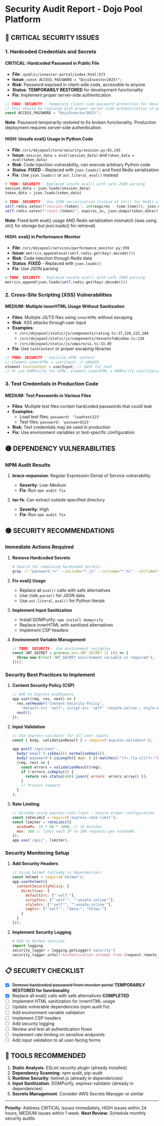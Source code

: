 # Security Audit Report - Dojo Pool Platform

## 🔴 CRITICAL SECURITY ISSUES

### 1. Hardcoded Credentials and Secrets

#### **CRITICAL**: Hardcoded Password in Public File
- **File**: `/public/investor-portal/index.html:573`
- **Issue**: `const ACCESS_PASSWORD = "DojoInvestor2025!";`
- **Risk**: Password exposed in client-side code, accessible to anyone
- **Status**: **TEMPORARILY RESTORED** for development functionality
- **Fix**: Implement proper server-side authentication
```javascript
// TODO: SECURITY - Temporary client-side password protection for development
// This should be replaced with proper server-side authentication in production
const ACCESS_PASSWORD = "DojoInvestor2025!";
```
**Note**: Password temporarily restored to fix broken functionality. Production deployment requires server-side authentication.

#### **HIGH**: Unsafe eval() Usage in Python Code
- **File**: `/src/dojopool/core/security/session.py:65,145`
- **Issue**: `session_data = eval(session_data)` and `token_data = eval(token_data)`
- **Risk**: Code injection vulnerability, can execute arbitrary Python code
- **Status**: **FIXED** - Replaced with `json.loads()` and fixed Redis serialization
- **Fix**: Use `json.loads()` or `ast.literal_eval()` instead
```python
# TODO: SECURITY - Replaced unsafe eval() with safe JSON parsing
session_data = json.loads(session_data)
token_data = json.loads(token_data)

# TODO: SECURITY - Use JSON serialization instead of str() for Redis storage
self.redis.setex(f"session:{token}", int(expires - time.time()), json.dumps(session_data))
self.redis.setex(f"reset:{token}", expires_in, json.dumps(token_data))
```
**Note**: Fixed both eval() usage AND Redis serialization mismatch (was using str() for storage but json.loads() for retrieval).

#### **HIGH**: eval() in Performance Monitor
- **File**: `/src/dojopool/services/performance_monitor.py:359`
- **Issue**: `metrics.append(eval(self.redis.get(key).decode()))`
- **Risk**: Code injection through Redis data
- **Status**: **FIXED** - Replaced with `json.loads()`
- **Fix**: Use JSON parsing
```python
# TODO: SECURITY - Replaced unsafe eval() with safe JSON parsing
metrics.append(json.loads(self.redis.get(key).decode()))
```

### 2. Cross-Site Scripting (XSS) Vulnerabilities

#### **MEDIUM**: Multiple innerHTML Usage Without Sanitization
- **Files**: Multiple JS/TS files using `innerHTML` without escaping
- **Risk**: XSS attacks through user input
- **Examples**:
  - `/src/dojopool/static/js/components/rating.ts:37,220,225,284`
  - `/src/dojopool/static/js/components/VenueInfoWindow.ts:138`
  - `/src/dojopool/static/js/umpire/ui.ts:33,49`
- **Fix**: Use `textContent` or proper escaping libraries
```javascript
// TODO: SECURITY - Sanitize HTML content
// element.innerHTML = userInput; // UNSAFE
element.textContent = userInput; // SAFE for text
// Or use DOMPurify for HTML: element.innerHTML = DOMPurify.sanitize(userInput);
```

### 3. Test Credentials in Production Code

#### **MEDIUM**: Test Passwords in Various Files
- **Files**: Multiple test files contain hardcoded passwords that could leak
- **Examples**:
  - Load test files: `password: 'loadtest123'`
  - Test files: `password: 'password123'`
- **Risk**: Test credentials may be used in production
- **Fix**: Use environment variables or test-specific configuration

## 🟡 DEPENDENCY VULNERABILITIES

### NPM Audit Results
1. **brace-expansion**: Regular Expression Denial of Service vulnerability
   - **Severity**: Low-Medium
   - **Fix**: Run `npm audit fix`

2. **tar-fs**: Can extract outside specified directory
   - **Severity**: High
   - **Fix**: Run `npm audit fix`

## 🟢 SECURITY RECOMMENDATIONS

### Immediate Actions Required

1. **Remove Hardcoded Secrets**
   ```bash
   # Search for remaining hardcoded secrets
   grep -r "password.*=" --include="*.js" --include="*.ts" --include="*.py" src/
   ```

2. **Fix eval() Usage**
   - Replace all `eval()` calls with safe alternatives
   - Use `JSON.parse()` for JSON data
   - Use `ast.literal_eval()` for Python literals

3. **Implement Input Sanitization**
   - Install DOMPurify: `npm install dompurify`
   - Replace innerHTML with sanitized alternatives
   - Implement CSP headers

4. **Environment Variable Management**
   ```javascript
   // TODO: SECURITY - Use environment variables
   const JWT_SECRET = process.env.JWT_SECRET || (() => {
     throw new Error('JWT_SECRET environment variable is required');
   })();
   ```

### Security Best Practices to Implement

1. **Content Security Policy (CSP)**
   ```javascript
   // Add to Express middleware
   app.use((req, res, next) => {
     res.setHeader('Content-Security-Policy', 
       "default-src 'self'; script-src 'self' 'unsafe-inline'; style-src 'self' 'unsafe-inline'");
     next();
   });
   ```

2. **Input Validation**
   ```javascript
   // Use express-validator for all user inputs
   const { body, validationResult } = require('express-validator');
   
   app.post('/api/user',
     body('email').isEmail().normalizeEmail(),
     body('password').isLength({ min: 8 }).matches(/^(?=.*[a-z])(?=.*[A-Z])(?=.*\d)/),
     (req, res) => {
       const errors = validationResult(req);
       if (!errors.isEmpty()) {
         return res.status(400).json({ errors: errors.array() });
       }
       // Process request
     }
   );
   ```

3. **Rate Limiting**
   ```javascript
   // Already using express-rate-limit - ensure proper configuration
   const rateLimit = require('express-rate-limit');
   const limiter = rateLimit({
     windowMs: 15 * 60 * 1000, // 15 minutes
     max: 100 // limit each IP to 100 requests per windowMs
   });
   app.use('/api/', limiter);
   ```

### Security Monitoring Setup

1. **Add Security Headers**
   ```javascript
   // Using helmet (already in dependencies)
   const helmet = require('helmet');
   app.use(helmet({
     contentSecurityPolicy: {
       directives: {
         defaultSrc: ["'self'"],
         scriptSrc: ["'self'", "'unsafe-inline'"],
         styleSrc: ["'self'", "'unsafe-inline'"],
         imgSrc: ["'self'", "data:", "https:"]
       }
     }
   }));
   ```

2. **Implement Security Logging**
   ```python
   # Add to Python services
   import logging
   security_logger = logging.getLogger('security')
   security_logger.info(f"Authentication attempt from {request.remote_addr}")
   ```

## 📋 SECURITY CHECKLIST

- [x] ~~Remove hardcoded password from investor portal~~ **TEMPORARILY RESTORED for functionality**
- [x] Replace all eval() calls with safe alternatives **COMPLETED**
- [ ] Implement HTML sanitization for innerHTML usage
- [ ] Update vulnerable dependencies (npm audit fix)
- [ ] Add environment variable validation
- [ ] Implement CSP headers
- [ ] Add security logging
- [ ] Review and test all authentication flows
- [ ] Implement rate limiting on sensitive endpoints
- [ ] Add input validation to all user-facing forms

## 🔧 TOOLS RECOMMENDED

1. **Static Analysis**: ESLint security plugin (already installed)
2. **Dependency Scanning**: npm audit, pip-audit
3. **Runtime Security**: helmet.js (already in dependencies)
4. **Input Sanitization**: DOMPurify, express-validator (already in dependencies)
5. **Secrets Management**: Consider AWS Secrets Manager or similar

---

**Priority**: Address CRITICAL issues immediately, HIGH issues within 24 hours, MEDIUM issues within 1 week.
**Next Review**: Schedule monthly security audits